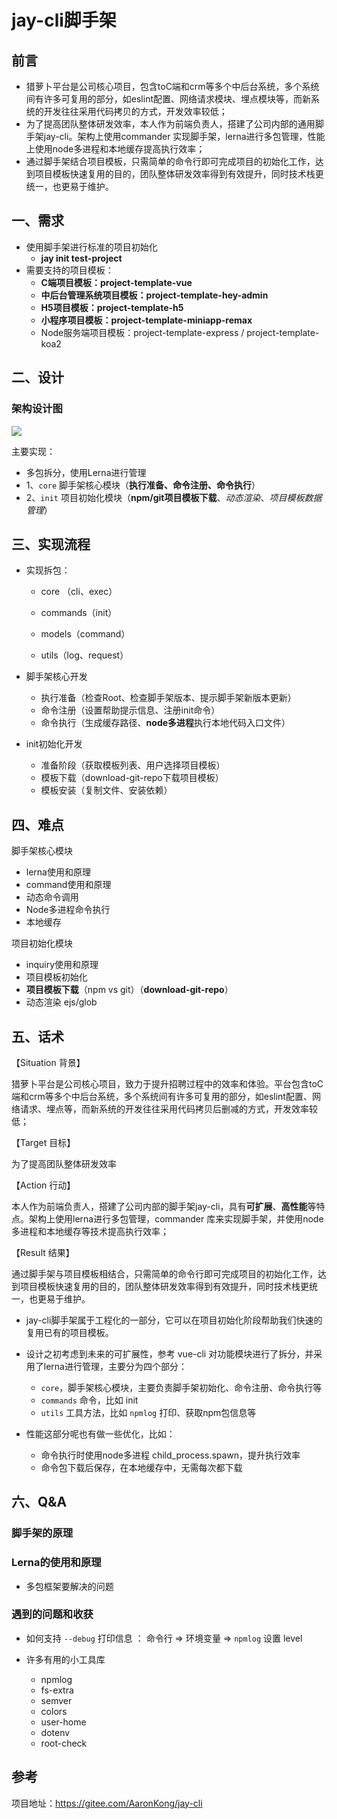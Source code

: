 # jay-cli脚手架

## 前言

- 猎萝⼘平台是公司核⼼项⽬，包含toC端和crm等多个中后台系统，多个系统间有许多可复用的部分，如eslint配置、网络请求模块、埋点模块等，而新系统的开发往往采用代码拷贝的方式，开发效率较低；
- 为了提高团队整体研发效率，本人作为前端负责人，搭建了公司内部的通用脚手架jay-cli。架构上使用commander 实现脚手架，lerna进行多包管理，性能上使用node多进程和本地缓存提高执行效率；
- 通过脚手架结合项目模板，只需简单的命令行即可完成项目的初始化工作，达到项目模板快速复用的目的，团队整体研发效率得到有效提升，同时技术栈更统一，也更易于维护。

## 一、需求

- 使用脚手架进行标准的项目初始化
  - **jay init test-project**
- 需要支持的项目模板：
  - **C端项目模板：project-template-vue**
  - **中后台管理系统项目模板：project-template-hey-admin**
  - **H5项目模板：project-template-h5**
  - **小程序项目模板：project-template-miniapp-remax**
  - Node服务端项目模板：project-template-express / project-template-koa2

## 二、设计

### 架构设计图

![](https://oss-1252175178.cos.ap-shanghai.myqcloud.com/%E6%85%95%E8%AF%BE%E7%BD%91%E6%9E%B6%E6%9E%84%E5%B8%88%E8%AF%BE%E7%A8%8B/%E8%84%9A%E6%89%8B%E6%9E%B6%E6%9E%B6%E6%9E%84%E8%AE%BE%E8%AE%A1%E5%9B%BE-%E8%87%AA%E5%88%B6.jpg)

主要实现：

- 多包拆分，使用Lerna进行管理
- 1、`core` 脚手架核心模块（**执行准备、命令注册、命令执行**）
- 2、`init` 项目初始化模块（**npm/git项目模板下载**、*动态渲染*、*项目模板数据管理*）

## 三、实现流程

- 实现拆包： 

  - core （cli、exec）

  - commands（init）

  - models（command）

  - utils（log、request）

- 脚手架核心开发
  - 执行准备（检查Root、检查脚手架版本、提示脚手架新版本更新）
  - 命令注册（设置帮助提示信息、注册init命令）
  - 命令执行（生成缓存路径、**node多进程**执行本地代码入口文件）
- init初始化开发
  - 准备阶段（获取模板列表、用户选择项目模板）
  - 模板下载（download-git-repo下载项目模板）
  - 模板安装（复制文件、安装依赖）

## 四、难点

脚手架核心模块

- lerna使用和原理
- command使用和原理
- 动态命令调用
- Node多进程命令执行
- 本地缓存

项目初始化模块

- inquiry使用和原理
- 项目模板初始化
- **项目模板下载**（npm vs git）（**download-git-repo**）
- 动态渲染 ejs/glob

## 五、话术

【Situation 背景】

猎萝⼘平台是公司核⼼项⽬，致力于提升招聘过程中的效率和体验。平台包含toC端和crm等多个中后台系统，多个系统间有许多可复用的部分，如eslint配置、网络请求、埋点等，而新系统的开发往往采用代码拷贝后删减的方式，开发效率较低；

【Target 目标】

为了提高团队整体研发效率

【Action 行动】

本人作为前端负责人，搭建了公司内部的脚手架jay-cli，具有**可扩展**、**高性能**等特点。架构上使用lerna进行多包管理，commander 库来实现脚手架，并使用node多进程和本地缓存等技术提高执行效率；

【Result 结果】

通过脚手架与项目模板相结合，只需简单的命令行即可完成项目的初始化工作，达到项目模板快速复用的目的，团队整体研发效率得到有效提升，同时技术栈更统一，也更易于维护。



- jay-cli脚手架属于工程化的一部分，它可以在项目初始化阶段帮助我们快速的复用已有的项目模板。

- 设计之初考虑到未来的可扩展性，参考 vue-cli 对功能模块进行了拆分，并采用了lerna进行管理，主要分为四个部分：
  - `core`，脚手架核心模块，主要负责脚手架初始化、命令注册、命令执行等
  - `commands`  命令，比如 init
  - `utils` 工具方法，比如 `npmlog` 打印、获取npm包信息等
- 性能这部分呢也有做一些优化，比如：
  - 命令执行时使用node多进程 child_process.spawn，提升执行效率
  - 命令包下载后保存，在本地缓存中，无需每次都下载

## 六、Q&A

### 脚手架的原理

### Lerna的使用和原理

- 多包框架要解决的问题

### 遇到的问题和收获

- 如何支持 `--debug` 打印信息 ： 命令行 => 环境变量 =>  `npmlog` 设置 level

- 许多有用的小工具库
  - npmlog
  - fs-extra
  - semver
  - colors
  - user-home
  - dotenv
  - root-check

## 参考

项目地址：https://gitee.com/AaronKong/jay-cli

